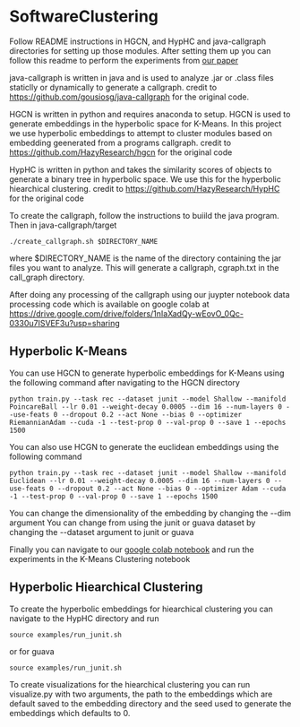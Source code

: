 # SoftwareClustering

Follow README instructions in HGCN, and HypHC and java-callgraph directories for setting up those modules.  After setting them up you can follow this readme to perform the experiments from [our paper](https://www.overleaf.com/read/xsdbqvmxqpkj)

java-callgraph is written in java and is used to analyze .jar or .class files staticlly or dynamically to generate a callgraph. credit to https://github.com/gousiosg/java-callgraph for the original code.

HGCN is written in python and requires anaconda to setup.  HGCN is used to generate embeddings in the hyperbolic space for K-Means.  In this project we use hyperbolic embeddings to attempt to cluster modules based on embedding geenerated from a programs callgraph. credit to https://github.com/HazyResearch/hgcn for the original code

HypHC is written in python and takes the similarity scores of objects to generate a binary tree in hyperbolic space.  We use this for the hyperbolic hiearchical clustering. credit to https://github.com/HazyResearch/HypHC for the original code

To create the callgraph, follow the instructions to buiild the java program.  Then in java-callgraph/target

```
./create_callgraph.sh $DIRECTORY_NAME
```
where $DIRECTORY_NAME is the name of the directory containing the jar files you want to analyze.
This will generate a callgraph, cgraph.txt in the call_graph directory.

After doing any processing of the callgraph using our juypter notebook data processing code which is available on google colab at https://drive.google.com/drive/folders/1nIaXadQy-wEovO_0Qc-0330u7ISVEF3u?usp=sharing
## Hyperbolic K-Means
You can use HGCN to generate hyperbolic embeddings for K-Means using the following command after navigating to the HGCN directory


```
python train.py --task rec --dataset junit --model Shallow --manifold PoincareBall --lr 0.01 --weight-decay 0.0005 --dim 16 --num-layers 0 --use-feats 0 --dropout 0.2 --act None --bias 0 --optimizer RiemannianAdam --cuda -1 --test-prop 0 --val-prop 0 --save 1 --epochs 1500
```

You can also use HCGN   to generate the euclidean embeddings using the following command
```
python train.py --task rec --dataset junit --model Shallow --manifold Euclidean --lr 0.01 --weight-decay 0.0005 --dim 16 --num-layers 0 --use-feats 0 --dropout 0.2 --act None --bias 0 --optimizer Adam --cuda -1 --test-prop 0 --val-prop 0 --save 1 --epochs 1500
```
You can change the dimensionality of the embedding by changing the --dim argument
You can change from using the junit or guava dataset by changing the --dataset argument to junit or guava

Finally you can navigate to our [google colab notebook](https://drive.google.com/drive/folders/1nIaXadQy-wEovO_0Qc-0330u7ISVEF3u?usp=sharing) and run the experiments in the K-Means Clustering notebook

## Hyperbolic Hiearchical Clustering
To create the hyperbolic embeddings for hiearchical clustering you can navigate to the HypHC directory and run

```
source examples/run_junit.sh
```
or for guava
```
source examples/run_junit.sh
```

To create visualizations for the hiearchical clustering you can run visualize.py with two arguments, the path to the embeddings which are default saved to the embedding directory and the seed used to generate the embeddings which defaults to 0.
